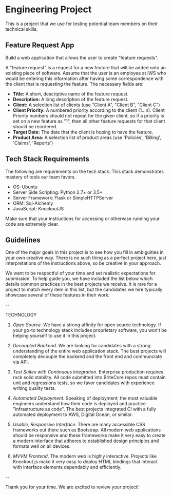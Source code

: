 # Engineering Project
This is a project that we use for testing potential team members on their technical skills.

## Feature Request App
Build a web application that allows the user to create "feature requests".

A "feature request" is a request for a new feature that will be added onto an existing piece of
software. Assume that the user is an employee at IWS who would be entering this information after
having some correspondence with the client that is requesting the feature.  The necessary fields
are:

* **Title:** A short, descriptive name of the feature request.
* **Description:** A long description of the feature request.
* **Client:** A selection list of clients (use "Client A", "Client B", "Client C")
* **Client Priority:** A numbered priority according to the client (1...n). Client Priority numbers
should not repeat for the given client, so if a priority is set on a new feature as "1", then all
other feature requests for that client should be reordered.
* **Target Date:** The date that the client is hoping to have the feature.
* **Product Area:** A selection list of product areas (use 'Policies', 'Billing', 'Claims',
'Reports')

## Tech Stack Requirements
The following are requirements on the tech stack. This stack demonstrates mastery of tools our team favors.

* OS: Ubuntu
* Server Side Scripting: Python 2.7+ or 3.5+
* Server Framework: Flask or SimpleHTTPServer
* ORM: Sql-Alchemy
* JavaScript: KnockoutJS

Make sure that your instructions for accessing or otherwise running your code are extremely clear.

## Guidelines

One of the major goals in this project is to see how you fill in ambiguities in your own creative
way. There is no such thing as a perfect project here, just interpretations of the instructions
above, so be creative in your approach.

We want to be respectful of your time and set realistic expectations for submission. To help guide you, we 
have included the list below which details common practices in the best projects we receive. It is rare for 
a project to match every item in this list, but the candidates we hire typically showcase several of 
these features in their work.

--

TECHNOLOGY

1. *Open Source*. We have a strong affinity for open source technology. If your go-to technology stack includes
proprietary software, you won't be helping yourself to use it in this project.

2. *Decoupled Backend*. We are looking for candidates with a strong understanding of the entire web application stack. The best projects will completely decouple the backend and the front end and communciate via API.

3. *Test Suites with Continuous Integration*. Enterprise production requires rock solid stability. All code submitted into BriteCore repos must contain unit and regressions tests, so we favor candidates with experience writing quality tests.

4. *Automated Deployment*. Speaking of deployment, the most valuable engineers understand how their code is deployed and practice "infrastructure as code". The best projects integrated CI with a fully automated deployment to AWS, Digital Ocean, or similar.

5. *Usable, Responsive Interface*. There are many accessible CSS frameworks out there such as Bootstrap. All modern web applications should be responsive and these frameworks make it very easy to create a modern interface that adheres to established design principles and formats well on all devices.

6. *MVVM Frontend*. The modern web is highly interactive. Projects like Knockout.js make it very easy to deploy HTML bindings that interact with interface elements dependably and efficiently.

--

Thank you for your time. We are excited to review your project!

